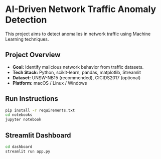# AI-Driven Network Traffic Anomaly Detection

This project aims to detect anomalies in network traffic using Machine Learning techniques.

## Project Overview
- **Goal:** Identify malicious network behavior from traffic datasets.
- **Tech Stack:** Python, scikit-learn, pandas, matplotlib, Streamlit
- **Dataset:** UNSW-NB15 (recommended), CICIDS2017 (optional)
- **Platform:** macOS / Linux / Windows

## Run Instructions
```bash
pip install -r requirements.txt
cd notebooks
jupyter notebook
```

## Streamlit Dashboard
```bash
cd dashboard
streamlit run app.py
```